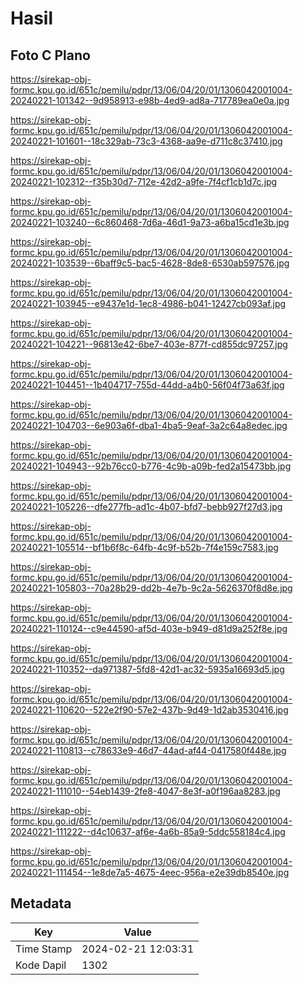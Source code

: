 # Hasil

## Foto C Plano

https://sirekap-obj-formc.kpu.go.id/651c/pemilu/pdpr/13/06/04/20/01/1306042001004-20240221-101342--9d958913-e98b-4ed9-ad8a-717789ea0e0a.jpg

https://sirekap-obj-formc.kpu.go.id/651c/pemilu/pdpr/13/06/04/20/01/1306042001004-20240221-101601--18c329ab-73c3-4368-aa9e-d711c8c37410.jpg

https://sirekap-obj-formc.kpu.go.id/651c/pemilu/pdpr/13/06/04/20/01/1306042001004-20240221-102312--f35b30d7-712e-42d2-a9fe-7f4cf1cb1d7c.jpg

https://sirekap-obj-formc.kpu.go.id/651c/pemilu/pdpr/13/06/04/20/01/1306042001004-20240221-103240--6c860468-7d6a-46d1-9a73-a6ba15cd1e3b.jpg

https://sirekap-obj-formc.kpu.go.id/651c/pemilu/pdpr/13/06/04/20/01/1306042001004-20240221-103539--6baff9c5-bac5-4628-8de8-6530ab597576.jpg

https://sirekap-obj-formc.kpu.go.id/651c/pemilu/pdpr/13/06/04/20/01/1306042001004-20240221-103945--e9437e1d-1ec8-4986-b041-12427cb093af.jpg

https://sirekap-obj-formc.kpu.go.id/651c/pemilu/pdpr/13/06/04/20/01/1306042001004-20240221-104221--96813e42-6be7-403e-877f-cd855dc97257.jpg

https://sirekap-obj-formc.kpu.go.id/651c/pemilu/pdpr/13/06/04/20/01/1306042001004-20240221-104451--1b404717-755d-44dd-a4b0-56f04f73a63f.jpg

https://sirekap-obj-formc.kpu.go.id/651c/pemilu/pdpr/13/06/04/20/01/1306042001004-20240221-104703--6e903a6f-dba1-4ba5-9eaf-3a2c64a8edec.jpg

https://sirekap-obj-formc.kpu.go.id/651c/pemilu/pdpr/13/06/04/20/01/1306042001004-20240221-104943--92b76cc0-b776-4c9b-a09b-fed2a15473bb.jpg

https://sirekap-obj-formc.kpu.go.id/651c/pemilu/pdpr/13/06/04/20/01/1306042001004-20240221-105226--dfe277fb-ad1c-4b07-bfd7-bebb927f27d3.jpg

https://sirekap-obj-formc.kpu.go.id/651c/pemilu/pdpr/13/06/04/20/01/1306042001004-20240221-105514--bf1b6f8c-64fb-4c9f-b52b-7f4e159c7583.jpg

https://sirekap-obj-formc.kpu.go.id/651c/pemilu/pdpr/13/06/04/20/01/1306042001004-20240221-105803--70a28b29-dd2b-4e7b-9c2a-5626370f8d8e.jpg

https://sirekap-obj-formc.kpu.go.id/651c/pemilu/pdpr/13/06/04/20/01/1306042001004-20240221-110124--c9e44590-af5d-403e-b949-d81d9a252f8e.jpg

https://sirekap-obj-formc.kpu.go.id/651c/pemilu/pdpr/13/06/04/20/01/1306042001004-20240221-110352--da971387-5fd8-42d1-ac32-5935a16693d5.jpg

https://sirekap-obj-formc.kpu.go.id/651c/pemilu/pdpr/13/06/04/20/01/1306042001004-20240221-110620--522e2f90-57e2-437b-9d49-1d2ab3530416.jpg

https://sirekap-obj-formc.kpu.go.id/651c/pemilu/pdpr/13/06/04/20/01/1306042001004-20240221-110813--c78633e9-46d7-44ad-af44-0417580f448e.jpg

https://sirekap-obj-formc.kpu.go.id/651c/pemilu/pdpr/13/06/04/20/01/1306042001004-20240221-111010--54eb1439-2fe8-4047-8e3f-a0f196aa8283.jpg

https://sirekap-obj-formc.kpu.go.id/651c/pemilu/pdpr/13/06/04/20/01/1306042001004-20240221-111222--d4c10637-af6e-4a6b-85a9-5ddc558184c4.jpg

https://sirekap-obj-formc.kpu.go.id/651c/pemilu/pdpr/13/06/04/20/01/1306042001004-20240221-111454--1e8de7a5-4675-4eec-956a-e2e39db8540e.jpg


## Metadata

| Key        | Value               |
| ---------- | ------------------- |
| Time Stamp | 2024-02-21 12:03:31 |
| Kode Dapil | 1302                |



